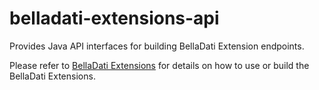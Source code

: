 # belladati-extensions-api
Provides Java API interfaces for building BellaDati Extension endpoints.

Please refer to [BellaDati Extensions](http://support.belladati.com/techdoc/Extensions) for details on how to use or build the BellaDati Extensions.